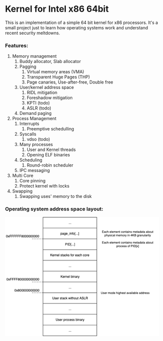 # Kernel for Intel x86 64bit

This is an implementation of a simple 64 bit kernel for x86 processors. It's a small project just to learn how operating systems work and understand recent security meltdowns.

### Features:

1. Memory management
   1. Buddy allocator, Slab allocator
   2. Pagging
      1. Virtual memory areas (VMA)
      2. Transparent Huge Pages (THP)
      3. Page canaries, Use-after-free, Double free
   3. User/kernel address space
      1. RIDL mitigation
      2. Foreshadow mitigation
      3. KPTI (todo)
      4. ASLR (todo)
   4. Demand paging
2. Process Management
   1. Interrupts
      1. Preemptive schedulling 
   2. Syscalls
      1. vdso (todo)
   3. Many processes
      1. User and Kernel threads
      2. Opening ELF binaries
   4. Scheduling
      1. Round-robin scheduler
   5. IPC messaging
3. Multi Core
   1. Core pinning
   2. Protect kernel with locks
4. Swapping
   1. Swapping uses' memory to the disk



### Operating system address space layout:

![os_addresspace](report_images/os_addresspace.png)

